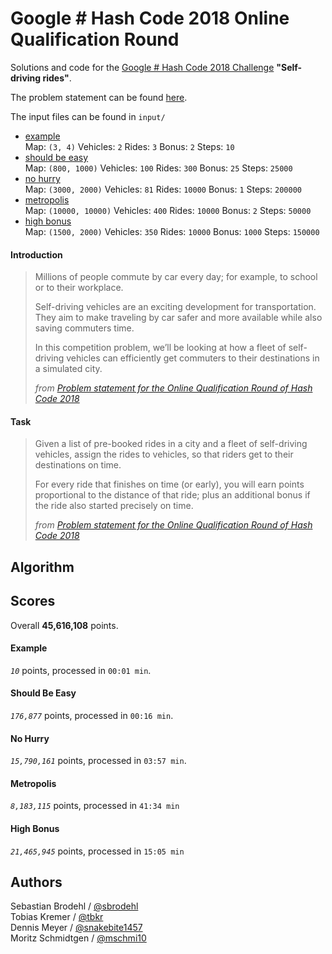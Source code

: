 # Google \# Hash Code 2018 Online Qualification Round

Solutions and code for the [Google \# Hash Code 2018 Challenge](https://hashcode.withgoogle.com) **"Self-driving rides"**.

The problem statement can be found [here](online_qualification_round_2018.pdf).

The input files can be found in `input/`
- [example](input/a_example.in)  
    Map: `(3, 4)` Vehicles: `2` Rides: `3` Bonus: `2` Steps: `10`
- [should be easy](input/b_should_be_easy.in)  
    Map: `(800, 1000)` Vehicles: `100` Rides: `300` Bonus: `25` Steps: `25000`
- [no hurry](input/c_no_hurry.in)  
    Map: `(3000, 2000)` Vehicles: `81` Rides: `10000` Bonus: `1` Steps: `200000`
- [metropolis](input/d_metropolis.in)  
    Map: `(10000, 10000)` Vehicles: `400` Rides: `10000` Bonus: `2` Steps: `50000`
- [high bonus](input/e_high_bonus.in)  
    Map: `(1500, 2000)` Vehicles: `350` Rides: `10000` Bonus: `1000` Steps: `150000`

#### Introduction

> Millions of people commute by car every day; for example, to school or to their workplace.
>
> Self-driving vehicles are an exciting development for transportation.
> They aim to make traveling by car safer and more available while also saving commuters time.
>
> In this competition problem, we’ll be looking at how a fleet of self-driving vehicles can efficiently get commuters to their destinations in a simulated city. 
>
> _from [Problem statement for the Online Qualification Round of Hash Code 2018](online_qualification_round_2018.pdf)_

#### Task

> Given a list of pre-booked rides in a city and a fleet of self-driving vehicles,
> assign the rides to vehicles, so that riders get to their destinations on time.
>
> For every ride that finishes on time (or early), you will earn points
> proportional to the distance of that ride;
> plus an additional bonus if the ride also started precisely on time.
>
> _from [Problem statement for the Online Qualification Round of Hash Code 2018](online_qualification_round_2018.pdf)_

## Algorithm


## Scores

Overall **45,616,108** points.

#### Example
_`10`_ points, processed in `00:01 min`.

#### Should Be Easy
_`176,877`_ points, processed in `00:16 min`.

#### No Hurry
_`15,790,161`_ points, processed in `03:57 min`.

#### Metropolis
_`8,183,115`_ points, processed in `41:34 min`

#### High Bonus
_`21,465,945`_ points, processed in `15:05 min`

## Authors

Sebastian Brodehl / [@sbrodehl](https://github.com/sbrodehl)  
Tobias Kremer / [@tbkr](https://github.com/tbkr)  
Dennis Meyer / [@snakebite1457](https://github.com/snakebite1457)  
Moritz Schmidtgen / [@mschmi10](https://github.com/mschmi10)

